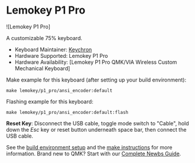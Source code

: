 # Lemokey P1 Pro

![Lemokey P1 Pro]

A customizable 75% keyboard.

* Keyboard Maintainer: [Keychron](https://github.com/keychron)
* Hardware Supported: Lemokey P1 Pro
* Hardware Availability: [Lemokey P1 Pro QMK/VIA Wireless Custom Mechanical Keyboard]

Make example for this keyboard (after setting up your build environment):

    make lemokey/p1_pro/ansi_encoder:default

Flashing example for this keyboard:

    make lemokey/p1_pro/ansi_encoder:default:flash

**Reset Key**: Disconnect the USB cable, toggle mode switch to "Cable", hold down the *Esc* key or reset button underneath space bar, then connect the USB cable.

See the [build environment setup](https://docs.qmk.fm/#/getting_started_build_tools) and the [make instructions](https://docs.qmk.fm/#/getting_started_make_guide) for more information. Brand new to QMK? Start with our [Complete Newbs Guide](https://docs.qmk.fm/#/newbs).
